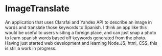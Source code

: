 # ImageTranslate

An application that uses Clarafai and Yandex API to describe an image in words and translate those keywords to Spanish.
I think an app like this would be useful to users visiting a foreign place, and can just snap a photo to learn spanish 
words based off keywords generated from the photo. Having just started web development and learning Node.JS, html, CSS, 
this is still a work in progress.
